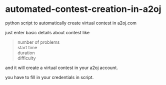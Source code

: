 # automated-contest-creation-in-a2oj
python script to automatically create virtual contest in a2oj.com 


just enter basic details about contest like 

>number of problems  
>start time  
>duration  
>difficulty   

and it will create a virtual contest in your a2oj account.

you have to fill in your credentials in script.
